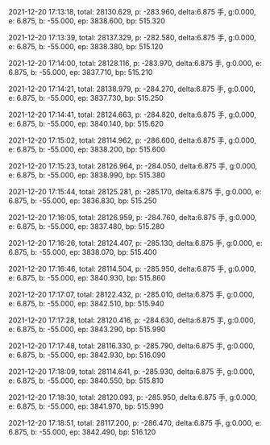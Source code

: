 2021-12-20 17:13:18, total: 28130.629, p: -283.960, delta:6.875 手, g:0.000, e: 6.875, b: -55.000, ep: 3838.600, bp: 515.320

2021-12-20 17:13:39, total: 28137.329, p: -282.580, delta:6.875 手, g:0.000, e: 6.875, b: -55.000, ep: 3838.380, bp: 515.120

2021-12-20 17:14:00, total: 28128.116, p: -283.970, delta:6.875 手, g:0.000, e: 6.875, b: -55.000, ep: 3837.710, bp: 515.210

2021-12-20 17:14:21, total: 28138.979, p: -284.270, delta:6.875 手, g:0.000, e: 6.875, b: -55.000, ep: 3837.730, bp: 515.250

2021-12-20 17:14:41, total: 28124.663, p: -284.820, delta:6.875 手, g:0.000, e: 6.875, b: -55.000, ep: 3840.140, bp: 515.620

2021-12-20 17:15:02, total: 28114.962, p: -286.600, delta:6.875 手, g:0.000, e: 6.875, b: -55.000, ep: 3838.200, bp: 515.600

2021-12-20 17:15:23, total: 28126.964, p: -284.050, delta:6.875 手, g:0.000, e: 6.875, b: -55.000, ep: 3838.990, bp: 515.380

2021-12-20 17:15:44, total: 28125.281, p: -285.170, delta:6.875 手, g:0.000, e: 6.875, b: -55.000, ep: 3836.830, bp: 515.250

2021-12-20 17:16:05, total: 28126.959, p: -284.760, delta:6.875 手, g:0.000, e: 6.875, b: -55.000, ep: 3837.480, bp: 515.280

2021-12-20 17:16:26, total: 28124.407, p: -285.130, delta:6.875 手, g:0.000, e: 6.875, b: -55.000, ep: 3838.070, bp: 515.400

2021-12-20 17:16:46, total: 28114.504, p: -285.950, delta:6.875 手, g:0.000, e: 6.875, b: -55.000, ep: 3840.930, bp: 515.860

2021-12-20 17:17:07, total: 28122.432, p: -285.010, delta:6.875 手, g:0.000, e: 6.875, b: -55.000, ep: 3842.510, bp: 515.940

2021-12-20 17:17:28, total: 28120.416, p: -284.630, delta:6.875 手, g:0.000, e: 6.875, b: -55.000, ep: 3843.290, bp: 515.990

2021-12-20 17:17:48, total: 28116.330, p: -285.790, delta:6.875 手, g:0.000, e: 6.875, b: -55.000, ep: 3842.930, bp: 516.090

2021-12-20 17:18:09, total: 28114.641, p: -285.930, delta:6.875 手, g:0.000, e: 6.875, b: -55.000, ep: 3840.550, bp: 515.810

2021-12-20 17:18:30, total: 28120.093, p: -285.950, delta:6.875 手, g:0.000, e: 6.875, b: -55.000, ep: 3841.970, bp: 515.990

2021-12-20 17:18:51, total: 28117.200, p: -286.470, delta:6.875 手, g:0.000, e: 6.875, b: -55.000, ep: 3842.490, bp: 516.120